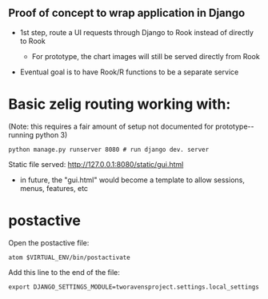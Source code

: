 
## Proof of concept to wrap application in Django

- 1st step, route a UI requests through Django to Rook instead of directly to Rook
  - For prototype, the chart images will still be served directly from Rook

- Eventual goal is to have Rook/R functions to be a separate service

# Basic zelig routing working with:

(Note: this requires a fair amount of setup not documented for prototype--running python 3)

```
python manage.py runserver 8080 # run django dev. server
```

Static file served: http://127.0.0.1:8080/static/gui.html
  - in future, the "gui.html" would become a template to allow sessions, menus, features, etc


# postactive

Open the postactive file:

```
atom $VIRTUAL_ENV/bin/postactivate
```

Add this line to the end of the file:

```
export DJANGO_SETTINGS_MODULE=tworavensproject.settings.local_settings
```
